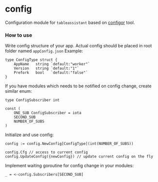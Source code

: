 # config
Configuration module for `tableassistant` based on [configor](github.com/jinzhu/configor) tool.

### How to use
Write config structure of your app. Actual config should be placed in root folder named `appConfig.json` 
Example:
```
type ConfigType struct {
	AppName   string `default:"worker"`
	Version   string `default:"1"`
	Prefork   bool   `default:"false"`
}
```

If you have modules which needs to be notified on config change, create similar enum:
```
type ConfigSubscriber int

const (
	ONE_SUB ConfigSubscriber = iota
	SECOND_SUB
	NUMBER_OF_SUBS
)
```

Initialize and use config:
```
config := config.NewConfig[ConfigType](int(NUMBER_OF_SUBS))

config.Cfg // access to current config
config.UpdateConfig({newConfig}) // update current config on the fly
```

Implement waiting goroutine for config change in your modules:
```
_ = <-config.Subscribers[SECOND_SUB]
```



